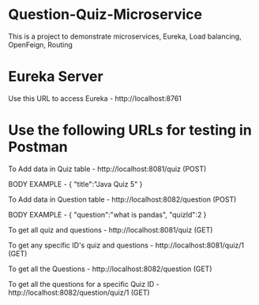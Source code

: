 # Question-Quiz-Microservice
 This is a project to demonstrate microservices, Eureka, Load balancing, OpenFeign, Routing
 
 # Eureka Server 
 
 Use this URL to access Eureka - http://localhost:8761
 
 # Use the following URLs for testing in Postman
 
 To Add data in Quiz table - http://localhost:8081/quiz (POST)
 
 BODY EXAMPLE -
 {
    "title":"Java Quiz 5"
}
 
 To Add data in Question table - http://localhost:8082/question (POST)
 
 BODY EXAMPLE -
 {
    "question":"what is pandas",
    "quizId":2
}
 
 To get all quiz and questions - http://localhost:8081/quiz (GET)
 
 To get any specific ID's quiz and questions - http://localhost:8081/quiz/1 (GET)
 
 To get all the Questions - http://localhost:8082/question (GET)
 
 To get all the questions for a specific Quiz ID - http://localhost:8082/question/quiz/1 (GET)
 
 
